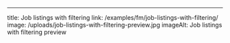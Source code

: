 ---
title: Job listings with filtering
link: /examples/fm/job-listings-with-filtering/
image: /uploads/job-listings-with-filtering-preview.jpg
imageAlt: Job listings with filtering preview
